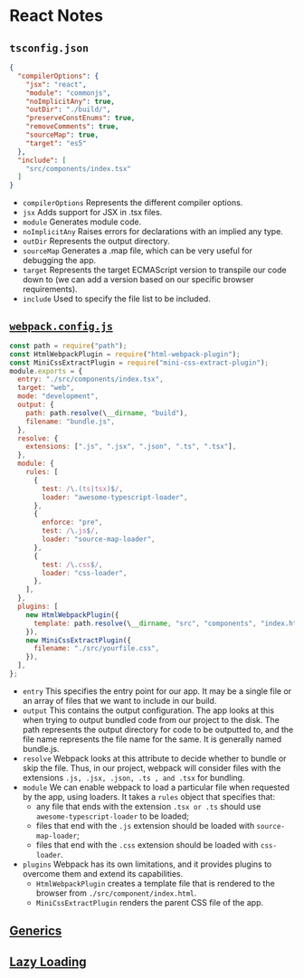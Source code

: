 # React Notes

## `tsconfig.json`

```json
{
  "compilerOptions": {
    "jsx": "react",
    "module": "commonjs",
    "noImplicitAny": true,
    "outDir": "./build/",
    "preserveConstEnums": true,
    "removeComments": true,
    "sourceMap": true,
    "target": "es5"
  },
  "include": [
    "src/components/index.tsx"
  ]
}
```

- `compilerOptions` Represents the different compiler options.
- `jsx` Adds support for JSX in .tsx files.
- `module` Generates module code.
- `noImplicitAny` Raises errors for declarations with an implied any type.
- `outDir` Represents the output directory.
- `sourceMap` Generates a .map file, which can be very useful for debugging the
  app.
- `target` Represents the target ECMAScript version to transpile our code down
  to (we can add a version based on our specific browser requirements).
- `include` Used to specify the file list to be included.

## [`webpack.config.js`]

```js
const path = require("path");
const HtmlWebpackPlugin = require("html-webpack-plugin");
const MiniCssExtractPlugin = require("mini-css-extract-plugin");
module.exports = {
  entry: "./src/components/index.tsx",
  target: "web",
  mode: "development",
  output: {
    path: path.resolve(\__dirname, "build"),
    filename: "bundle.js",
  },
  resolve: {
    extensions: [".js", ".jsx", ".json", ".ts", ".tsx"],
  },
  module: {
    rules: [
      {
        test: /\.(ts|tsx)$/,
        loader: "awesome-typescript-loader",
      },
      {
        enforce: "pre",
        test: /\.js$/,
        loader: "source-map-loader",
      },
      {
        test: /\.css$/,
        loader: "css-loader",
      },
    ],
  },
  plugins: [
    new HtmlWebpackPlugin({
      template: path.resolve(\__dirname, "src", "components", "index.html"),
    }),
    new MiniCssExtractPlugin({
      filename: "./src/yourfile.css",
    }),
  ],
};
```

- `entry` This specifies the entry point for our app. It may be a single file or
  an array of files that we want to include in our build.
- `output` This contains the output configuration. The app looks at this when
  trying to output bundled code from our project to the disk. The path
  represents the output directory for code to be outputted to, and the file name
  represents the file name for the same. It is generally named bundle.js.
- `resolve` Webpack looks at this attribute to decide whether to bundle or skip
  the file. Thus, in our project, webpack will consider files with the
  extensions `.js, .jsx, .json, .ts , and .tsx` for bundling.
- `module` We can enable webpack to load a particular file when requested by the
  app, using loaders. It takes a `rules` object that specifies that:
    - any file that ends with the extension `.tsx or .ts` should use
      `awesome-typescript-loader` to be loaded;
    - files that end with the `.js` extension should be loaded with
      `source-map-loader`;
    - files that end with the `.css` extension should be loaded with
      `css-loader`.
- `plugins` Webpack has its own limitations, and it provides plugins to overcome
  them and extend its capabilities.
    - `HtmlWebpackPlugin` creates a template file that is rendered to the
      browser from `./src/component/index.html`.
    - `MiniCssExtractPlugin` renders the parent CSS file of the app.

## [Generics]


## [Lazy Loading]

[`tsconfig.json`]:
    https://www.smashingmagazine.com/2020/05/typescript-modern-react-projects-webpack-babel/#typescript-configuration
    
[`webpack.config.js`]:
    https://www.smashingmagazine.com/2020/05/typescript-modern-react-projects-webpack-babel/#webpack-configuration

[Generics]:
  https://www.typescriptlang.org/docs/handbook/generics.html

[Lazy Loading]:
  https://blog.logrocket.com/lazy-loading-components-in-react-16-6-6cea535c0b52/